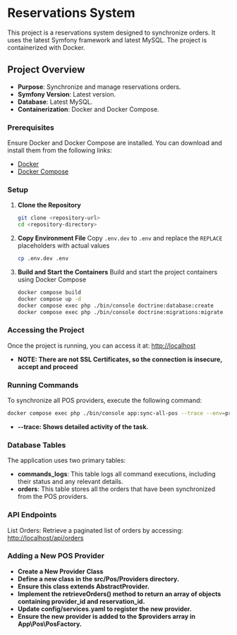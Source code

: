 # Reservations System

This project is a reservations system designed to synchronize orders. It uses the latest Symfony framework and latest MySQL. The project is containerized with Docker.

## Project Overview
- **Purpose**: Synchronize and manage reservations orders.
- **Symfony Version**: Latest version.
- **Database**: Latest MySQL.
- **Containerization**: Docker and Docker Compose.

### Prerequisites
Ensure Docker and Docker Compose are installed. You can download and install them from the following links:
- [Docker](https://docs.docker.com/get-docker/)
- [Docker Compose](https://docs.docker.com/compose/install/)

### Setup
1. **Clone the Repository**
    ```bash
    git clone <repository-url>
    cd <repository-directory>
    ```

2. **Copy Environment File**
   Copy `.env.dev` to `.env` and replace the `REPLACE` placeholders with actual values
    ```bash
    cp .env.dev .env
    ```

3. **Build and Start the Containers**
   Build and start the project containers using Docker Compose
    ```bash
    docker compose build
    docker compose up -d
    docker compose exec php ./bin/console doctrine:database:create
    docker compose exec php ./bin/console doctrine:migrations:migrate
    ```

### Accessing the Project
Once the project is running, you can access it at: [http://localhost](http://localhost)
- **NOTE: There are not SSL Certificates, so the connection is insecure, accept and proceed**

### Running Commands
To synchronize all POS providers, execute the following command:
```bash
docker compose exec php ./bin/console app:sync-all-pos --trace --env=prod
```
- **--trace: Shows detailed activity of the task.**

### Database Tables
The application uses two primary tables:
- **commands_logs**: This table logs all command executions, including their status and any relevant details.
- **orders**: This table stores all the orders that have been synchronized from the POS providers.

### API Endpoints
List Orders: Retrieve a paginated list of orders by accessing: [http://localhost/api/orders](http://localhost/api/orders)

### Adding a New POS Provider
- **Create a New Provider Class**
- **Define a new class in the src/Pos/Providers directory.**
- **Ensure this class extends AbstractProvider.**
- **Implement the retrieveOrders() method to return an array of objects containing provider_id and reservation_id.**
- **Update config/services.yaml to register the new provider.**
- **Ensure the new provider is added to the $providers array in App\Pos\PosFactory.**
